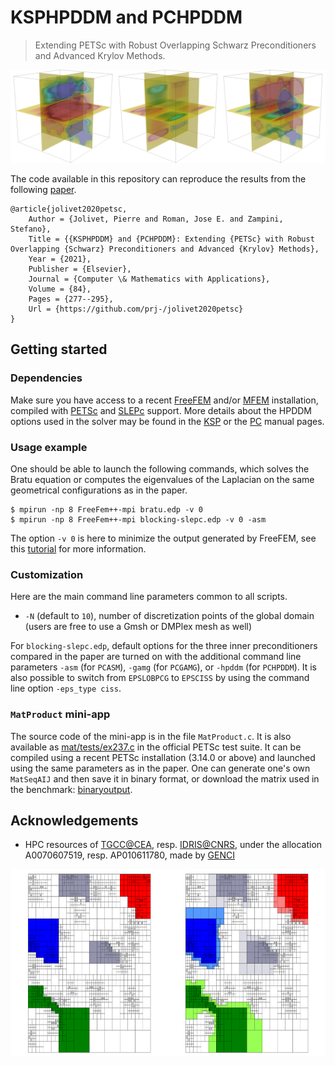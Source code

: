 # KSPHPDDM and PCHPDDM

> Extending PETSc with Robust Overlapping Schwarz Preconditioners and Advanced Krylov Methods.

<p align="center"><img src="https://github.com/prj-/jolivet2020petsc/raw/master/header.png"></p>

The code available in this repository can reproduce the results from the following [paper](http://jolivet.perso.enseeiht.fr/article.pdf).
```
@article{jolivet2020petsc,
    Author = {Jolivet, Pierre and Roman, Jose E. and Zampini, Stefano},
    Title = {{KSPHPDDM} and {PCHPDDM}: Extending {PETSc} with Robust Overlapping {Schwarz} Preconditioners and Advanced {Krylov} Methods},
    Year = {2021},
    Publisher = {Elsevier},
    Journal = {Computer \& Mathematics with Applications},
    Volume = {84},
    Pages = {277--295},
    Url = {https://github.com/prj-/jolivet2020petsc}
}
```

## Getting started
### Dependencies
Make sure you have access to a recent [FreeFEM](https://freefem.org/) and/or [MFEM](https://mfem.org/) installation, compiled with [PETSc](https://www.mcs.anl.gov/petsc/) and [SLEPc](https://slepc.upv.es/) support. More details about the HPDDM options used in the solver may be found in the [KSP](https://www.mcs.anl.gov/petsc/petsc-dev/docs/manualpages/KSP/KSPHPDDM.html) or the [PC](https://www.mcs.anl.gov/petsc/petsc-dev/docs/manualpages/PC/PCHPDDM.html) manual pages.

### Usage example
One should be able to launch the following commands, which solves the Bratu equation or computes the eigenvalues of the Laplacian on the same geometrical configurations as in the paper.
```
$ mpirun -np 8 FreeFem++-mpi bratu.edp -v 0
$ mpirun -np 8 FreeFem++-mpi blocking-slepc.edp -v 0 -asm
```
The option `-v 0` is here to minimize the output generated by FreeFEM, see this [tutorial](http://jolivet.perso.enseeiht.fr/FreeFem-tutorial/) for more information.

### Customization
Here are the main command line parameters common to all scripts.

* `-N` (default to `10`), number of discretization points of the global domain (users are free to use a Gmsh or DMPlex mesh as well)

For `blocking-slepc.edp`, default options for the three inner preconditioners compared in the paper are turned on with the additional command line parameters `-asm` (for `PCASM`), `-gamg` (for `PCGAMG`), or `-hpddm` (for `PCHPDDM`). It is also possible to switch from `EPSLOBPCG` to `EPSCISS` by using the command line option `-eps_type ciss`.

### `MatProduct` mini-app
The source code of the mini-app is in the file `MatProduct.c`. It is also available as [mat/tests/ex237.c](https://www.mcs.anl.gov/petsc/petsc-current/src/mat/tests/ex237.c.html) in the official PETSc test suite. It can be compiled using a recent PETSc installation (3.14.0 or above) and launched using the same parameters as in the paper. One can generate one's own `MatSeqAIJ` and then save it in binary format, or download the matrix used in the benchmark: [binaryoutput](http://jolivet.perso.enseeiht.fr/binaryoutput).

## Acknowledgements
* HPC resources of [TGCC@CEA](http://www-hpc.cea.fr/index-en.htm), resp. [IDRIS@CNRS](http://www.idris.fr/), under the allocation A0070607519, resp. AP010611780, made by [GENCI](http://www.genci.fr/en)

<p align="center"><img src="https://github.com/prj-/jolivet2020petsc/raw/master/footer.png" height="300"></p>
